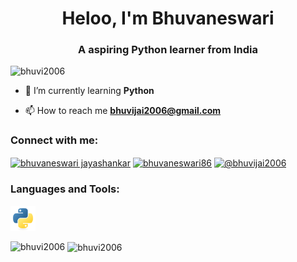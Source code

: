 <h1 align="center">Heloo, I'm Bhuvaneswari</h1>
<h3 align="center">A aspiring Python learner from India</h3>

<p align="left"> <img src="https://komarev.com/ghpvc/?username=bhuvi2006&label=Profile%20views&color=0e75b6&style=flat" alt="bhuvi2006" /> </p>

- 🌱 I’m currently learning **Python**

- 📫 How to reach me **bhuvijai2006@gmail.com**

<h3 align="left">Connect with me:</h3>
<p align="left">
<a href="https://linkedin.com/in/bhuvaneswari jayashankar" target="blank"><img align="center" src="https://raw.githubusercontent.com/rahuldkjain/github-profile-readme-generator/master/src/images/icons/Social/linked-in-alt.svg" alt="bhuvaneswari jayashankar" height="30" width="40" /></a>
<a href="https://www.codechef.com/users/bhuvaneswari86" target="blank"><img align="center" src="https://cdn.jsdelivr.net/npm/simple-icons@3.1.0/icons/codechef.svg" alt="bhuvaneswari86" height="30" width="40" /></a>
<a href="https://www.hackerrank.com/@bhuvijai2006" target="blank"><img align="center" src="https://raw.githubusercontent.com/rahuldkjain/github-profile-readme-generator/master/src/images/icons/Social/hackerrank.svg" alt="@bhuvijai2006" height="30" width="40" /></a>
</p>

<h3 align="left">Languages and Tools:</h3>
<p align="left"> <a href="https://www.python.org" target="_blank" rel="noreferrer"> <img src="https://raw.githubusercontent.com/devicons/devicon/master/icons/python/python-original.svg" alt="python" width="40" height="40"/> </a> </p>

<p><img align="left" src="https://github-readme-stats.vercel.app/api/top-langs?username=bhuvi2006&show_icons=true&locale=en&layout=compact" alt="bhuvi2006" /></p>

<p>&nbsp;<img align="center" src="https://github-readme-stats.vercel.app/api?username=bhuvi2006&show_icons=true&locale=en" alt="bhuvi2006" /></p>


